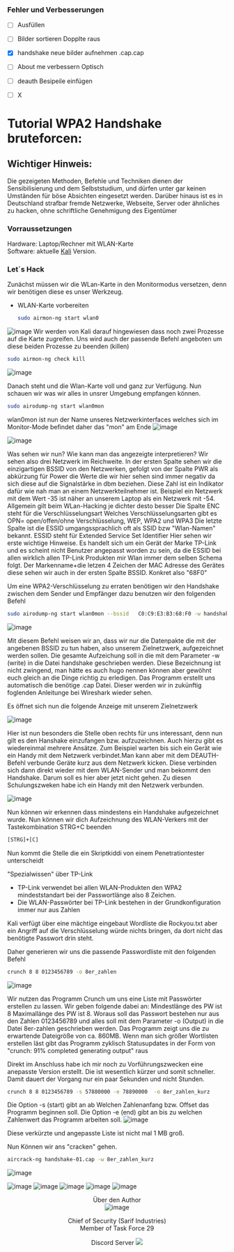 ### Fehler und Verbesserungen

- [ ] Ausfüllen
- [ ] Bilder sortieren Dopplte raus
- [x] handshake neue bilder aufnehmen .cap.cap
- [ ] About me verbessern Optisch
- [ ] deauth Besipeile einfügen
- [ ] X




# Tutorial WPA2 Handshake bruteforcen:

## Wichtiger Hinweis:

Die gezeigeten Methoden, Befehle und Techniken dienen der Sensibilisierung und dem Selbststudium, und dürfen unter gar keinen Umständen für böse Absichten eingesetzt werden. Darüber hinaus ist es in Deutschland strafbar fremde Netzwerke, Webseite, Server oder ähnliches zu hacken, ohne schriftliche Genehmigung des Eigentümer

### Vorraussetzungen 

Hardware: Laptop/Rechner mit WLAN-Karte<br>
Software: aktuelle [Kali](https://www.kali.org/get-kali/#kali-installer-images)  Version.

### Let´s Hack

Zunächst müssen wir die WLan-Karte in den Monitormodus versetzen, denn wir benötigen diese es unser Werkzeug.
* WLAN-Karte vorbereiten
  ```sh
  sudo airmon-ng start wlan0 
  ```

![image](images/1.png "AA")
Wir werden von Kali darauf hingewiesen dass noch zwei Prozesse auf die Karte zugreifen. Uns wird auch der passende Befehl angeboten um diese beiden Prozesse zu beenden (killen)
  
  ```sh
  sudo airmon-ng check kill
  ```

![image](images/2.png "AA")

Danach steht und die Wlan-Karte voll und ganz zur Verfügung.
Nun schauen wir was wir alles in unsrer Umgebung empfangen können.
  ```sh
  sudo airodump-ng start wlan0mon
  ```
wlan0mon ist nun der Name unseres Netzwerkinterfaces welches sich im Monitor-Mode befindet daher das "mon" am Ende
![image](images/4.png "AA")

![image](images/3.png "AA")

Was sehen wir nun? Wie kann man das angezeigte interpretieren?
Wir sehen also drei Netzwerk im Reichweite.
In der ersten Spalte sehen wir die einzigartigen BSSID von den Netzwerken, gefolgt von der Spalte PWR als abkürzung für Power die Werte die wir hier sehen sind immer negativ da sich diese auf die Signalstärke in dbm beziehen. Diese Zahl ist ein Indikator dafür wie nah man an einem Netzwerkteilnehmer ist.
Beispiel ein Netzwerk mit dem Wert -35 ist näher an unserem Laptop als ein Netzwerk mit -54. Allgemein gilt beim WLan-Hacking je dichter desto besser
Die Spalte ENC steht für die Verschlüsselungsart  Welches Verschlüsselungsarten gibt es OPN= open/offen/ohne Verschlüsselung, WEP, WPA2 und WPA3
Die letzte Spalte ist die ESSID umgangssprachlich oft als SSID bzw "Wlan-Namen" bekannt. ESSID steht für Extended Service Set Identifier
Hier sehen wir erste wichtige Hinweise.
Es handelt sich um ein Gerät der Marke TP-Link und es scheint nicht Benutzer angepasst worden zu sein, da die ESSID bei allen wirklich allen TP-Link Produkten mir Wlan immer dem selben Schema folgt. Der Markenname+die letzen 4 Zeichen der MAC Adresse des Gerätes diese sehen wir auch in der ersten Spalte BSSID. Konkret also "68F0"
 
Um eine WPA2-Verschlüsselung zu erraten benötigen wir den Handshake zwischen dem Sender und Empfänger dazu benutzen wir den folgenden Befehl

  ```sh
  sudo airodump-ng start wlan0mon --bssid   C0:C9:E3:B3:68:F0 -w handshake
  ```
![image](5.png "AA")

 Mit diesem Befehl weisen wir an, dass wir nur die Datenpakte die mit der angebenen BSSID zu tun haben, also unserem Zielnetzwerk, aufgezeichnet werden sollen.
 Die gesamte Aufzeichung soll in die mit dem Parameter -w (write) in die Datei handshake geschrieben werden. Diese Bezeichnung ist nicht zwingend, man hätte es auch hugo nennen können aber gewöhnt euch gleich an die Dinge richtig zu erledigen. Das Programm erstellt uns automatisch die benötige .cap Datei. Dieser werden wir in zukünftig foglenden Anleitunge bei Wireshark wieder sehen.

 Es öffnet sich nun die folgende Anzeige mit unserem Zielnetzwerk

![image](images/6.png "AA")

Hier ist nun besonders die Stelle oben rechts für uns interessant, denn nun gilt es den Hanshake einzufangen bzw. aufzuzeichnen.
Auch hierzu gibt es wiedereinmal mehrere Ansätze. Zum Beispiel warten bis sich ein Gerät wie ein Handy mit dem Netzwerk verbindet.Man kann aber mit dem DEAUTH-Befehl verbunde Geräte kurz aus dem Netzwerk kicken. Diese verbinden sich dann direkt wieder mit dem WLAN-Sender und man bekommt den Handshake. Darum soll es hier aber jetzt nicht gehen. Zu diesen Schulungszweken habe ich ein Handy mit den Netzwerk verbunden.

![image](images/7.png "AA")

Nun können wir erkennen dass mindestens ein Handshake aufgezeichnet wurde. Nun können wir dich Aufzeichnung des WLAN-Verkers mit der Tastekombination STRG+C beenden

  ```sh
  [STRG]+[C] 
  ```
Nun kommt die Stelle die ein Skriptkiddi von einem Penetrationtester unterscheidt

"Spezialwissen" über TP-Link
- TP-Link verwendet bei allen WLAN-Produkten den WPA2 mindeststandart bei der Passwortlänge also 8 Zeichen.
- Die WLAN-Passwörter bei TP-Link bestehen in der Grundkonfiguration immer nur aus Zahlen

Kali verfügt über eine mächtige eingebaut Wordliste die Rockyou.txt aber ein Angriff auf die Verschlüsselung würde nichts bringen, da dort nicht das benötigte Passwort drin steht.

Daher generieren wir uns die passende Passwordliste mit den folgenden Befehl

  ```sh
  crunch 8 8 0123456789 -o 8er_zahlen
  ```

![image](images/8.png "AA")

Wir nutzen das Programm Crunch um uns eine Liste mit Passwörter erstellen zu lassen. Wir geben folgende dabei an: Mindestlänge des PW ist 8 Maximallänge des PW ist 8. Woraus soll das Passwort bestehen nur aus den Zahlen 0123456789 und alles soll mit dem Parameter -o (Output) in die Datei 8er-zahlen geschrieben werden. Das Programm zeigt uns die zu erwartende Dateigröße von ca. 860MB. 
Wenn man sich größer Wortlisten erstellen läst gibt das Programm zyklisch Statusupdates in der Form von "crunch: 91% completed generating output" raus

Direkt im Anschluss habe ich mir noch zu Vorführungszwecken eine anepasste Version erstellt. Die ist wesentlich kürzer und somit schneller. Damit dauert der Vorgang nur ein paar Sekunden und nicht Stunden.


  ```sh
  crunch 8 8 0123456789 -s 57880000 -e 78890000  -o 8er_zahlen_kurz
  ```

Die Option -s (start) gibt an ab Welchen Zahlenanfang bzw. Offset das Programm beginnen soll.
Die Option -e (end) gibt an bis zu welchen Zahlenwert das Programm arbeiten soll.
![image](images/9.png "AA")

Diese verkürzte und angepasste Liste ist nicht mal 1 MB groß.

Nun Können wir ans "cracken" gehen.

  ```sh
  aircrack-ng handshake-01.cap -w 8er_zahlen_kurz
  ```

![image](images/10.png "AA")

![image](images/12.png "AA")
![image](images/13.png "AA")
![image](images/14.png "AA")
![image](images/15.png "AA")
![image](images/16.png "AA")





<div align="center">

Über den Author  
 ![image](images/avatar.png "AA")
 
Chief of Security (Sarif Industries)<br>
Member of Task Force 29 <br>

Discord Server
[<img src="images/discord.png">](https://discord.gg/rN4Q32EM)


</div>









